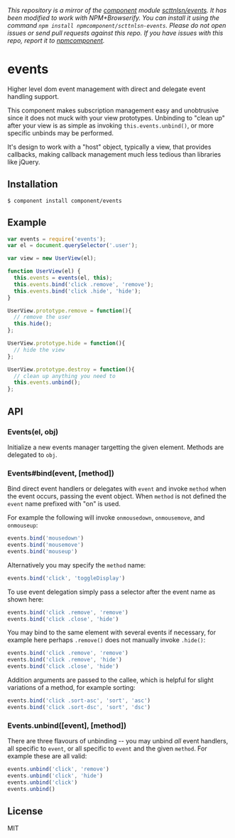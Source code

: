 *This repository is a mirror of the [component](http://component.io) module [scttnlsn/events](http://github.com/scttnlsn/events). It has been modified to work with NPM+Browserify. You can install it using the command `npm install npmcomponent/scttnlsn-events`. Please do not open issues or send pull requests against this repo. If you have issues with this repo, report it to [npmcomponent](https://github.com/airportyh/npmcomponent).*

# events

  Higher level dom event management with direct and delegate event handling support.

  This component makes subscription management easy and unobtrusive since it does not muck with your view prototypes. Unbinding to "clean up" after your view is as simple as invoking `this.events.unbind()`, or more specific unbinds may be performed.

  It's design to work with a "host" object, typically a view, that provides callbacks, making callback management much less tedious than libraries like jQuery.

## Installation

    $ component install component/events

## Example

```js
var events = require('events');
var el = document.querySelector('.user');

var view = new UserView(el);

function UserView(el) {
  this.events = events(el, this);
  this.events.bind('click .remove', 'remove');
  this.events.bind('click .hide', 'hide');
}

UserView.prototype.remove = function(){
  // remove the user
  this.hide();
};

UserView.prototype.hide = function(){
  // hide the view
};

UserView.prototype.destroy = function(){
  // clean up anything you need to
  this.events.unbind();
};
```

## API

### Events(el, obj)

  Initialize a new events manager targetting the
  given element. Methods are delegated to `obj`.

### Events#bind(event, [method])

  Bind direct event handlers or delegates with `event` and
  invoke `method` when the event occurs, passing the event object.
  When `method` is not defined the `event` name prefixed with "on" is used.

  For example the following will invoke `onmousedown`, `onmousemove`,
  and `onmouseup`:

```js
events.bind('mousedown')
events.bind('mousemove')
events.bind('mouseup')
```

  Alternatively you may specify the `method` name:

```js
events.bind('click', 'toggleDisplay')
```

  To use event delegation simply pass a selector after the
  event name as shown here:

```js
events.bind('click .remove', 'remove')
events.bind('click .close', 'hide')
```

  You may bind to the same element with several events if necessary,
  for example here perhaps `.remove()` does not manually invoke `.hide()`:

```js
events.bind('click .remove', 'remove')
events.bind('click .remove', 'hide')
events.bind('click .close', 'hide')
```

  Addition arguments are passed to the callee, which
  is helpful for slight variations of a method, for
  example sorting:

```js
events.bind('click .sort-asc', 'sort', 'asc')
events.bind('click .sort-dsc', 'sort', 'dsc')
```

### Events.unbind([event], [method])

  There are three flavours of unbinding -- you may unbind _all_
  event handlers, all specific to `event`, or all specific to
  `event` and the given `method`. For example these are all valid:

```js
events.unbind('click', 'remove')
events.unbind('click', 'hide')
events.unbind('click')
events.unbind()
```

## License

  MIT
